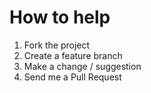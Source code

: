 
# How to help
1. Fork the project
1. Create a feature branch 
1. Make a change / suggestion
1. Send me a Pull Request